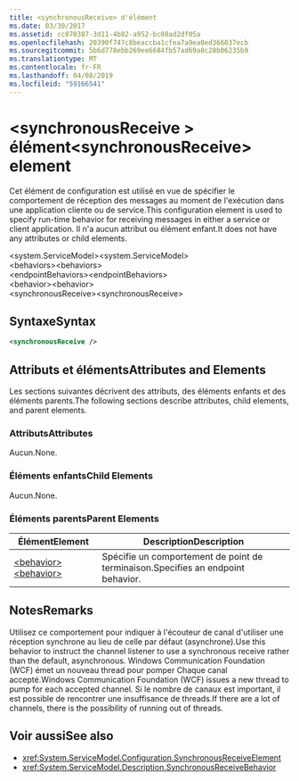 ```yaml
---
title: <synchronousReceive> d'élément
ms.date: 03/30/2017
ms.assetid: cc070387-3d11-4b02-a952-bc08ad2df05a
ms.openlocfilehash: 20390f747c8beaccba1cfea7a9ea0ed366037ecb
ms.sourcegitcommit: 5b6d778ebb269ee6684fb57ad69a8c28b06235b9
ms.translationtype: MT
ms.contentlocale: fr-FR
ms.lasthandoff: 04/08/2019
ms.locfileid: "59166541"
---
```

# <a name="synchronousreceive-element"></a><span data-ttu-id="38b31-102">\<synchronousReceive > élément</span><span class="sxs-lookup"><span data-stu-id="38b31-102">\<synchronousReceive> element</span></span>
<span data-ttu-id="38b31-103">Cet élément de configuration est utilisé en vue de spécifier le comportement de réception des messages au moment de l'exécution dans une application cliente ou de service.</span><span class="sxs-lookup"><span data-stu-id="38b31-103">This configuration element is used to specify run-time behavior for receiving messages in either a service or client application.</span></span> <span data-ttu-id="38b31-104">Il n'a aucun attribut ou élément enfant.</span><span class="sxs-lookup"><span data-stu-id="38b31-104">It does not have any attributes or child elements.</span></span>  
  
 <span data-ttu-id="38b31-105">\<system.ServiceModel></span><span class="sxs-lookup"><span data-stu-id="38b31-105">\<system.ServiceModel></span></span>  
<span data-ttu-id="38b31-106">\<behaviors></span><span class="sxs-lookup"><span data-stu-id="38b31-106">\<behaviors></span></span>  
<span data-ttu-id="38b31-107">\<endpointBehaviors></span><span class="sxs-lookup"><span data-stu-id="38b31-107">\<endpointBehaviors></span></span>  
<span data-ttu-id="38b31-108">\<behavior></span><span class="sxs-lookup"><span data-stu-id="38b31-108">\<behavior></span></span>  
<span data-ttu-id="38b31-109">\<synchronousReceive></span><span class="sxs-lookup"><span data-stu-id="38b31-109">\<synchronousReceive></span></span>  
  
## <a name="syntax"></a><span data-ttu-id="38b31-110">Syntaxe</span><span class="sxs-lookup"><span data-stu-id="38b31-110">Syntax</span></span>  
  
```xml  
<synchronousReceive />
```  
  
## <a name="attributes-and-elements"></a><span data-ttu-id="38b31-111">Attributs et éléments</span><span class="sxs-lookup"><span data-stu-id="38b31-111">Attributes and Elements</span></span>  
 <span data-ttu-id="38b31-112">Les sections suivantes décrivent des attributs, des éléments enfants et des éléments parents.</span><span class="sxs-lookup"><span data-stu-id="38b31-112">The following sections describe attributes, child elements, and parent elements.</span></span>  
  
### <a name="attributes"></a><span data-ttu-id="38b31-113">Attributs</span><span class="sxs-lookup"><span data-stu-id="38b31-113">Attributes</span></span>  
 <span data-ttu-id="38b31-114">Aucun.</span><span class="sxs-lookup"><span data-stu-id="38b31-114">None.</span></span>  
  
### <a name="child-elements"></a><span data-ttu-id="38b31-115">Éléments enfants</span><span class="sxs-lookup"><span data-stu-id="38b31-115">Child Elements</span></span>  
 <span data-ttu-id="38b31-116">Aucun.</span><span class="sxs-lookup"><span data-stu-id="38b31-116">None.</span></span>  
  
### <a name="parent-elements"></a><span data-ttu-id="38b31-117">Éléments parents</span><span class="sxs-lookup"><span data-stu-id="38b31-117">Parent Elements</span></span>  
  
|<span data-ttu-id="38b31-118">Élément</span><span class="sxs-lookup"><span data-stu-id="38b31-118">Element</span></span>|<span data-ttu-id="38b31-119">Description</span><span class="sxs-lookup"><span data-stu-id="38b31-119">Description</span></span>|  
|-------------|-----------------|  
|[<span data-ttu-id="38b31-120">\<behavior></span><span class="sxs-lookup"><span data-stu-id="38b31-120">\<behavior></span></span>](../../../../../docs/framework/configure-apps/file-schema/wcf/behavior-of-endpointbehaviors.md)|<span data-ttu-id="38b31-121">Spécifie un comportement de point de terminaison.</span><span class="sxs-lookup"><span data-stu-id="38b31-121">Specifies an endpoint behavior.</span></span>|  
  
## <a name="remarks"></a><span data-ttu-id="38b31-122">Notes</span><span class="sxs-lookup"><span data-stu-id="38b31-122">Remarks</span></span>  
 <span data-ttu-id="38b31-123">Utilisez ce comportement pour indiquer à l'écouteur de canal d'utiliser une réception synchrone au lieu de celle par défaut (asynchrone).</span><span class="sxs-lookup"><span data-stu-id="38b31-123">Use this behavior to instruct the channel listener to use a synchronous receive rather than the default, asynchronous.</span></span> <span data-ttu-id="38b31-124">Windows Communication Foundation (WCF) émet un nouveau thread pour pomper Chaque canal accepté.</span><span class="sxs-lookup"><span data-stu-id="38b31-124">Windows Communication Foundation (WCF) issues a new thread to pump for each accepted channel.</span></span> <span data-ttu-id="38b31-125">Si le nombre de canaux est important, il est possible de rencontrer une insuffisance de threads.</span><span class="sxs-lookup"><span data-stu-id="38b31-125">If there are a lot of channels, there is the possibility of running out of threads.</span></span>  
  
## <a name="see-also"></a><span data-ttu-id="38b31-126">Voir aussi</span><span class="sxs-lookup"><span data-stu-id="38b31-126">See also</span></span>

- <xref:System.ServiceModel.Configuration.SynchronousReceiveElement>
- <xref:System.ServiceModel.Description.SynchronousReceiveBehavior>
